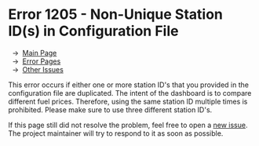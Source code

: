 # Error 1205 - Non-Unique Station ID(s) in Configuration File

&nbsp;&nbsp;→ &nbsp;[Main Page](../)  
&nbsp;&nbsp;→ &nbsp;[Error Pages](../errors)  
&nbsp;&nbsp;→ &nbsp;[Other Issues](https://github.com/smolinde/iot-dashboard/issues)

This error occurs if either one or more station ID's that you provided in the configuration file are duplicated. The intent of the dashboard is to compare different fuel prices. Therefore, using the same station ID multiple times is prohibited. Please make sure to use three different station ID's.

If this page still did not resolve the problem, feel free to open a [new issue](https://github.com/smolinde/iot-dashboard/issues/new?template=BLANK_ISSUE). The project maintainer will try to respond to it as soon as possible.